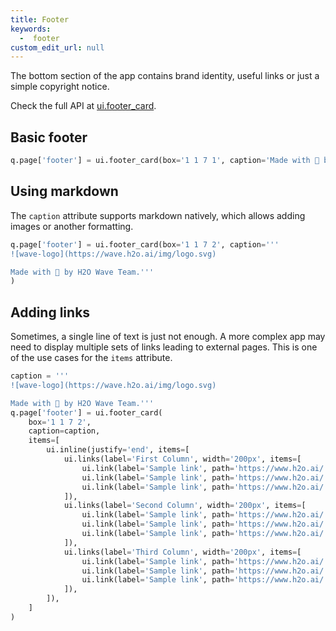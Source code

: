 ```yaml
---
title: Footer 
keywords:
  -  footer
custom_edit_url: null
---
```


The bottom section of the app contains brand identity, useful links or just a simple copyright notice.

Check the full API at [ui.footer_card](/docs/api/ui#footer_card).

## Basic footer

```py
q.page['footer'] = ui.footer_card(box='1 1 7 1', caption='Made with 💛 by H2O Wave Team.')
```

## Using markdown

The `caption` attribute supports markdown natively, which allows adding images or another formatting.

```py
q.page['footer'] = ui.footer_card(box='1 1 7 2', caption='''
![wave-logo](https://wave.h2o.ai/img/logo.svg)

Made with 💛 by H2O Wave Team.'''
)
```

## Adding links

Sometimes, a single line of text is just not enough. A more complex app may need to display multiple sets of links leading to external pages. This is one of the use cases for the `items` attribute.

```py
caption = '''
![wave-logo](https://wave.h2o.ai/img/logo.svg)

Made with 💛 by H2O Wave Team.'''
q.page['footer'] = ui.footer_card(
    box='1 1 7 2',
    caption=caption,
    items=[
        ui.inline(justify='end', items=[
            ui.links(label='First Column', width='200px', items=[
                ui.link(label='Sample link', path='https://www.h2o.ai/', target='_blank'),
                ui.link(label='Sample link', path='https://www.h2o.ai/', target='_blank'),
                ui.link(label='Sample link', path='https://www.h2o.ai/', target='_blank'),
            ]),
            ui.links(label='Second Column', width='200px', items=[
                ui.link(label='Sample link', path='https://www.h2o.ai/', target='_blank'),
                ui.link(label='Sample link', path='https://www.h2o.ai/', target='_blank'),
                ui.link(label='Sample link', path='https://www.h2o.ai/', target='_blank'),
            ]),
            ui.links(label='Third Column', width='200px', items=[
                ui.link(label='Sample link', path='https://www.h2o.ai/', target='_blank'),
                ui.link(label='Sample link', path='https://www.h2o.ai/', target='_blank'),
                ui.link(label='Sample link', path='https://www.h2o.ai/', target='_blank'),
            ]),
        ]),
    ]
)
```
